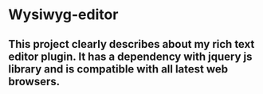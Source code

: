 # Wysiwyg-editor
## This project clearly describes about my rich text editor plugin. It has a dependency with jquery js library and is compatible with all latest web browsers.
